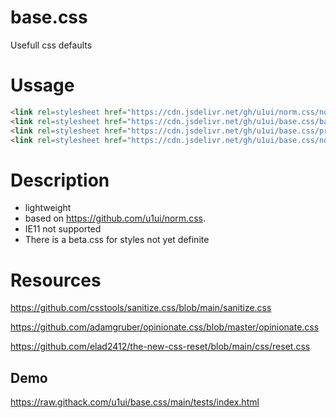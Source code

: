 # base.css
Usefull css defaults


# Ussage

```html
<link rel=stylesheet href="https://cdn.jsdelivr.net/gh/u1ui/norm.css/norm.min.css">
<link rel=stylesheet href="https://cdn.jsdelivr.net/gh/u1ui/base.css/base.min.css">
<link rel=stylesheet href="https://cdn.jsdelivr.net/gh/u1ui/base.css/print.min.css" media=print>
<link rel=stylesheet href="https://cdn.jsdelivr.net/gh/u1ui/base.css/nomotion.min.css" media=prefers-reduced-motion>
```

# Description

- lightweight
- based on https://github.com/u1ui/norm.css.  
- IE11 not supported
- There is a beta.css for styles not yet definite


# Resources

https://github.com/csstools/sanitize.css/blob/main/sanitize.css

https://github.com/adamgruber/opinionate.css/blob/master/opinionate.css

https://github.com/elad2412/the-new-css-reset/blob/main/css/reset.css

## Demo
https://raw.githack.com/u1ui/base.css/main/tests/index.html  

